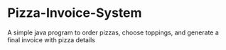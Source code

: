 # Pizza-Invoice-System
A simple java program to order pizzas, choose toppings, and generate a final invoice with pizza details
